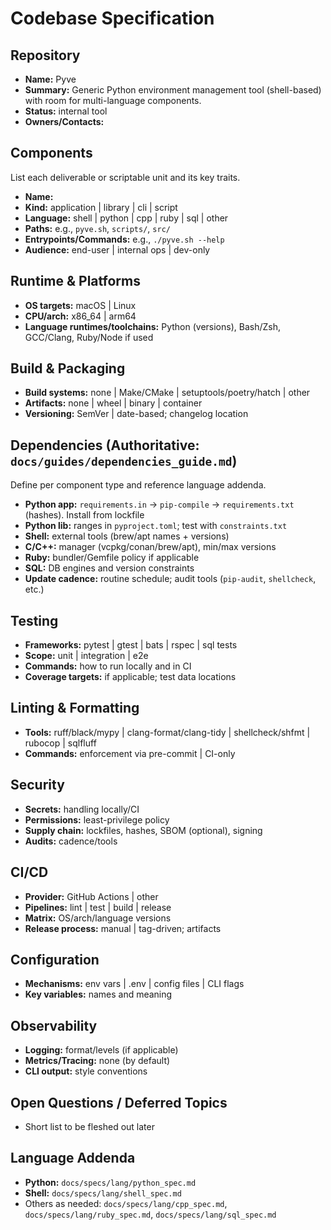 # Codebase Specification

## Repository
- **Name:** Pyve
- **Summary:** Generic Python environment management tool (shell-based) with room for multi-language components.
- **Status:** internal tool
- **Owners/Contacts:** 

## Components
List each deliverable or scriptable unit and its key traits.
- **Name:** 
- **Kind:** application | library | cli | script
- **Language:** shell | python | cpp | ruby | sql | other
- **Paths:** e.g., `pyve.sh`, `scripts/`, `src/`
- **Entrypoints/Commands:** e.g., `./pyve.sh --help`
- **Audience:** end-user | internal ops | dev-only

## Runtime & Platforms
- **OS targets:** macOS | Linux
- **CPU/arch:** x86_64 | arm64
- **Language runtimes/toolchains:** Python (versions), Bash/Zsh, GCC/Clang, Ruby/Node if used

## Build & Packaging
- **Build systems:** none | Make/CMake | setuptools/poetry/hatch | other
- **Artifacts:** none | wheel | binary | container
- **Versioning:** SemVer | date-based; changelog location

## Dependencies (Authoritative: `docs/guides/dependencies_guide.md`)
Define per component type and reference language addenda.
- **Python app:** `requirements.in` → `pip-compile` → `requirements.txt` (hashes). Install from lockfile
- **Python lib:** ranges in `pyproject.toml`; test with `constraints.txt`
- **Shell:** external tools (brew/apt names + versions)
- **C/C++:** manager (vcpkg/conan/brew/apt), min/max versions
- **Ruby:** bundler/Gemfile policy if applicable
- **SQL:** DB engines and version constraints
- **Update cadence:** routine schedule; audit tools (`pip-audit`, `shellcheck`, etc.)

## Testing
- **Frameworks:** pytest | gtest | bats | rspec | sql tests
- **Scope:** unit | integration | e2e
- **Commands:** how to run locally and in CI
- **Coverage targets:** if applicable; test data locations

## Linting & Formatting
- **Tools:** ruff/black/mypy | clang-format/clang-tidy | shellcheck/shfmt | rubocop | sqlfluff
- **Commands:** enforcement via pre-commit | CI-only

## Security
- **Secrets:** handling locally/CI
- **Permissions:** least-privilege policy
- **Supply chain:** lockfiles, hashes, SBOM (optional), signing
- **Audits:** cadence/tools

## CI/CD
- **Provider:** GitHub Actions | other
- **Pipelines:** lint | test | build | release
- **Matrix:** OS/arch/language versions
- **Release process:** manual | tag-driven; artifacts

## Configuration
- **Mechanisms:** env vars | .env | config files | CLI flags
- **Key variables:** names and meaning

## Observability
- **Logging:** format/levels (if applicable)
- **Metrics/Tracing:** none (by default)
- **CLI output:** style conventions

## Open Questions / Deferred Topics
- Short list to be fleshed out later

## Language Addenda
- **Python:** `docs/specs/lang/python_spec.md`
- **Shell:** `docs/specs/lang/shell_spec.md`
- Others as needed: `docs/specs/lang/cpp_spec.md`, `docs/specs/lang/ruby_spec.md`, `docs/specs/lang/sql_spec.md`
